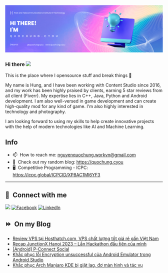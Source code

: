 <img src="header.png"></img>
---
### Hi there <a href="https://www.quochung.cyou/"><img src="https://media.giphy.com/media/hvRJCLFzcasrR4ia7z/giphy.gif" width="5%"></a>
This is the place where I opensource stuff and break things :rofl: 

My name is Hung, and I have been working with Content Studio since 2016, and my work has been highly praised by clients, earning 5 star reviews from all client (Fiverr). My expertise lies in C++, Java, Python and Android development. I am also well-versed in game development and can create high-quality mod for any kind of game. I'm also highly interested in technology and photography.

I am looking forward to using my skills to help create innovative projects with the help of modern technologies like AI and Machine Learning.


## Info
- 📫 &nbsp;How to reach me: nguyenquochung.workvn@gmail.com
- 🔗 &nbsp;Check out my random blog: https://quochung.cyou
- 🖥️ &nbsp;Competitive Programming - ICPC: https://icpc.global/ICPCID/XP8AC1MI6YF3
---

## 🔗 &nbsp;**Connect with me**


<a href="mailto:nguyenquochung.workvn@gmail.com"><img src="https://img.shields.io/badge/e‑mail-D14836.svg?style=for-the-badge&logo=GMail&logoColor=white"/></a>
[![Facebook](https://img.shields.io/badge/Facebook-1877F2?style=for-the-badge&logo=facebook&logoColor=white)](https://facebook.com/quochung.cyou) 
[![LinkedIn](https://img.shields.io/badge/LinkedIn-0077B5?style=for-the-badge&logo=linkedin&logoColor=white)](https://linkedin.com/in/quochungcyou) 


## ⏩ &nbsp;On my Blog
<!-- BLOG-POST-LIST:START -->
- [Review VPS tại Hosthatch.com, VPS chất lượng tốt giá rẻ gần Việt Nam](https://quochung.cyou/review-vps-tai-hosthatch-com-vps-chat-luong-tot-gia-re-gan-viet-nam/)
- [Recap JunctionX Hanoi 2023 – Lần Hackathon đầu tiên của mình](https://quochung.cyou/recap-junctionx-hanoi-2023-lan-hackathon-dau-tien-cua-minh/)
- [[Android] P-Connect Social](https://quochung.cyou/android-p-connect-social/)
- [Khắc phục lỗi Encryption unsuccessful của Android Emulator trong Android Studio](https://quochung.cyou/khac-phuc-loi-encryption-unsuccessful-cua-android-emulator-trong-android-studio/)
- [Khắc phục Arch Manjaro KDE bị giật lag, đơ màn hình và tác vụ](https://quochung.cyou/khac-phuc-arch-manjaro-kde-bi-giat-lag-do-man-hinh-va-tac-vu/)
<!-- BLOG-POST-LIST:END -->


